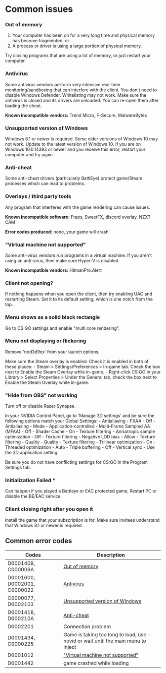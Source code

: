 # Common issues

### Out of memory

1. Your computer has been on for a very long time and physical memory has become fragmented, or
2. A process or driver is using a large portion of physical memory.

Try closing programs that are using a lot of memory, or just restart your computer.

### Antivirus

Some antivirus vendors perform very intensive real-time monitoring/sandboxing that can interfere with the client. You don't need to disable Windows Defender. Whitelisting may not work. Make sure the antivirus is closed and its drivers are unloaded. You can re-open them after loading the cheat.

**Known incompatible vendors:** Trend Micro, F-Secure, MalwareBytes

### Unsupported version of Windows

Windows 8.1 or newer is required. Some older versions of Windows 10 may not work. Update to the latest version of Windows 10. If you are on Windows 10.0.14393 or newer and you receive this error, restart your computer and try again.

### Anti-cheat

Some anti-cheat drivers (particularly BattlEye) protect game/Steam processes which can lead to problems.

### Overlays / third party tools

Any program that interferes with the game rendering can cause issues.

**Known incompatible software:**  Fraps, SweetFX, discord overlay, NZXT CAM

**Error codes produced:** none, your game will crash

### "Virtual machine not supported"

Some anti-virus vendors run programs in a virtual machine. If you aren't using an anti-virus, then make sure Hyper-V is disabled.

**Known incompatible vendors:** HitmanPro.Alert

### Client not opening?

If nothing happens when you open the client, then try enabling UAC and restarting Steam. Set it to its default setting, which is one notch from the top.

### Menu shows as a solid black rectangle

Go to CS:GO settings and enable "multi core rendering".

### Menu not displaying or flickering

Remove 'nod3d9ex' from your launch options.

Make sure the Steam overlay is enabled. Check it is enabled in both of these places:
    - Steam > Settings/Preferences > In-game tab. Check the box next to Enable the Steam Overlay while in-game.
    - Right-click CS:GO in your Library > Select Properties > Under the General tab, check the box next to Enable the Steam Overlay while in-game.

### "Hide from OBS" not working

Turn off or disable Razer Synapse.

In your NVIDIA Control Panel, go to 'Manage 3D settings' and be sure the following options match your Global Settings:
    - Antialiasing - FXAA - Off
    - Antialiasing - Mode - Application-controlled
    - Multi-Frame Sampled AA (MFAA) - Off
    - Shader Cache - On
    - Texture filtering - Anisotropic sample optimization - Off
    - Texture filtering - Negative LOD bias - Allow
    - Texture filtering - Quality - Quality
    - Texture filtering - Trilinear optimization - On
    - Threaded optimization - Auto
    - Triple buffering - Off
    - Vertical sync - Use the 3D application setting

Be sure you do not have conflicting settings for CS:GO in the Program Settings tab.

### Initialization Failed *

Can happen if you played a Battleye or EAC protected game, Restart PC or disable the BE/EAC service.

### Client closing right after you open it

Install the game that your subscription is for.
Make sure invitees understand that Windows 8.1 or newer is required.

## Common error codes

Codes | Description
----- | -----------
  D0001409, C000009A | [Out of memory](#out-of-memory)
  D0001600, D0002001, C0000022 | [Antivirus](#antivirus)
  C0000077, D0002103 | [Unsupported version of Windows](#unsupported-version-of-windows)
  D0001418, D000210A | [Anti-cheat](#anti-cheat)
  D0002201 | Connection problem
  D0001434, C0000225 | Game is taking too long to load, use -novid or wait until the main menu to inject
  D0001012 | ["Virtual machine not supported"](#virtual-machine-not-supported)
  D0001442 | game crashed while loading
